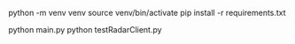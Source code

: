 python -m venv venv
source venv/bin/activate
pip install -r requirements.txt

python main.py
python testRadarClient.py